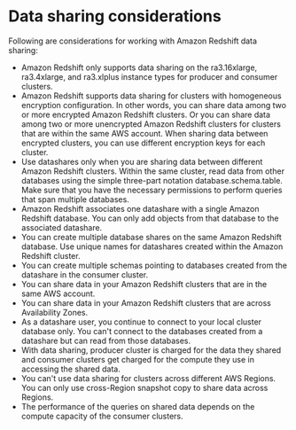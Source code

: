 # Data sharing considerations<a name="considerations"></a>

Following are considerations for working with Amazon Redshift data sharing:
+ Amazon Redshift only supports data sharing on the ra3\.16xlarge, ra3\.4xlarge, and ra3\.xlplus instance types for producer and consumer clusters\.
+ Amazon Redshift supports data sharing for clusters with homogeneous encryption configuration\. In other words, you can share data among two or more encrypted Amazon Redshift clusters\. Or you can share data among two or more unencrypted Amazon Redshift clusters for clusters that are within the same AWS account\. When sharing data between encrypted clusters, you can use different encryption keys for each cluster\. 
+ Use datashares only when you are sharing data between different Amazon Redshift clusters\. Within the same cluster, read data from other databases using the simple three\-part notation database\.schema\.table\. Make sure that you have the necessary permissions to perform queries that span multiple databases\.
+ Amazon Redshift associates one datashare with a single Amazon Redshift database\. You can only add objects from that database to the associated datashare\.
+ You can create multiple database shares on the same Amazon Redshift database\. Use unique names for datashares created within the Amazon Redshift cluster\.
+ You can create multiple schemas pointing to databases created from the datashare in the consumer cluster\.
+ You can share data in your Amazon Redshift clusters that are in the same AWS account\.
+ You can share data in your Amazon Redshift clusters that are across Availability Zones\.
+ As a datashare user, you continue to connect to your local cluster database only\. You can't connect to the databases created from a datashare but can read from those databases\.
+ With data sharing, producer cluster is charged for the data they shared and consumer clusters get charged for the compute they use in accessing the shared data\.
+ You can't use data sharing for clusters across different AWS Regions\. You can only use cross\-Region snapshot copy to share data across Regions\.
+ The performance of the queries on shared data depends on the compute capacity of the consumer clusters\.